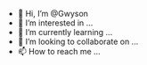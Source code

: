- 👋 Hi, I’m @Gwyson
- 👀 I’m interested in ...
- 🌱 I’m currently learning ...
- 💞️ I’m looking to collaborate on ...
- 📫 How to reach me ...

<!---
Gwyson/Gwyson is a ✨ special ✨ repository because its `README.md` (this file) appears on your GitHub profile.
You can click the Preview link to take a look at your changes.
--->
